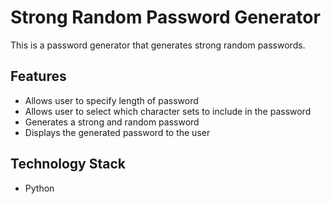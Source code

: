 <!DOCTYPE html>
<html>
  <head>
    <meta charset="UTF-8">
    <title>Strong Random Password Generator</title>
  </head>
  <body>
    <h1>Strong Random Password Generator</h1>
    <p>This is a password generator that generates strong random passwords.</p>
    <h2>Features</h2>
    <ul>
      <li>Allows user to specify length of password</li>
      <li>Allows user to select which character sets to include in the password</li>
      <li>Generates a strong and random password</li>
      <li>Displays the generated password to the user</li>
    </ul>
    <h2>Technology Stack</h2>
    <ul>
      <li>Python</li>
    </ul>
  </body>
</html>

